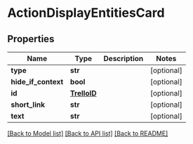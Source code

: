 # ActionDisplayEntitiesCard

## Properties
Name | Type | Description | Notes
------------ | ------------- | ------------- | -------------
**type** | **str** |  | [optional] 
**hide_if_context** | **bool** |  | [optional] 
**id** | [**TrelloID**](TrelloID.md) |  | [optional] 
**short_link** | **str** |  | [optional] 
**text** | **str** |  | [optional] 

[[Back to Model list]](../README.md#documentation-for-models) [[Back to API list]](../README.md#documentation-for-api-endpoints) [[Back to README]](../README.md)

